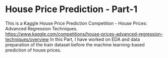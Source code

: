 # House Price Prediction - Part-1

This is a Kaggle House Price Prediction Competition - House Prices: Advanced Regression Techniques.  https://www.kaggle.com/competitions/house-prices-advanced-regression-techniques/overview 
In this Part, I have worked on EDA and data preparation of the train dataset before the machine learning-based prediction of house prices.

